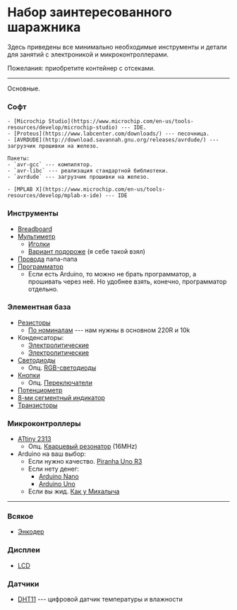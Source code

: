# Набор заинтересованного шаражника

Здесь приведены все минимально необходимые инструменты и детали для 
занятий с электроникой и микроконтроллерами. 

Пожелания: приобретите контейнер с отсеками. 

---

Основные.

### Софт

````{tab} Windows
- [Microchip Studio](https://www.microchip.com/en-us/tools-resources/develop/microchip-studio) --- IDE.
- [Proteus](https://www.labcenter.com/downloads/) --- песочница.
- [AVRDUDE](http://download.savannah.gnu.org/releases/avrdude/) --- загрузчик прошивки на железо.
````
````{tab} Linux
Пакеты:
- `avr-gcc` --- компилятор.
- `avr-libc` --- реализация стандартной библиотеки.
- `avrdude` --- загрузчик прошивки на железо.
````
````{tab} MacOS
- [MPLAB X](https://www.microchip.com/en-us/tools-resources/develop/mplab-x-ide) --- IDE
````

### Инструменты

- [Breadboard](https://aliexpress.ru/item/1005004560788382.html)
- [Мультиметр](https://aliexpress.ru/item/1005003194415555.html)
  - [Иголки](https://aliexpress.ru/item/1005004105638583.html)
  - [Вариант подороже](https://aliexpress.ru/item/33003240593.html) (я себе такой взял)
- [Провода](https://aliexpress.ru/item/4000848184096.html) папа-папа
- [Программатор](https://aliexpress.ru/item/32727211265.html)
  - Если есть Arduino, то можно не брать программатор,
  а прошивать через неё. Но удобнее взять, конечно, программатор отдельно. 

### Элементная база


- [Резисторы](https://aliexpress.ru/item/1005002631550177.html)
  - [По номиналам](https://aliexpress.ru/item/32847096736.html) --- нам нужны в основном 220R и 10k
- Конденсаторы:
  - [Электролитические](https://aliexpress.ru/item/32954751214.html)
  - [Электролитические](https://aliexpress.ru/item/32954751214.html)
- [Светодиоды](https://aliexpress.ru/item/1005002603397361.html)
  - Опц. [RGB-светодиоды](https://aliexpress.ru/item/32757977782.html)
- [Кнопки](https://aliexpress.ru/item/1005003158623433.html)
  - Опц. [Переключатели](https://aliexpress.ru/item/1005003938856402.html)
- [Потенциометр](https://aliexpress.ru/item/1871188517.html)
- [8-ми сегментный индикатор](https://aliexpress.ru/item/1005001861041699.html)
- [Транзисторы](https://aliexpress.ru/item/32630943547.html)

### Микроконтроллеры

- [ATtiny 2313](https://aliexpress.ru/item/1005002754025974.htm)
  - Опц. [Кварцевый резонатор](https://aliexpress.ru/item/1005004421922368.html) (16MHz)
- Arduino на ваш выбор:
  - Если нужно качество. [Piranha Uno R3](https://iarduino.ru/shop/boards/piranha-uno-r3.html)
  - Если нету денег:
    - [Arduino Nano](https://aliexpress.ru/item/4000587268145.html)
    - [Arduino Uno](https://aliexpress.ru/item/32848546164.html)
  - Если вы жид. [Как у Михалыча](https://aliexpress.ru/item/33011577070.html)

---

### Всякое

- [Энкодер](https://aliexpress.ru/item/32915420023.html)

### Дисплеи

<!-- - [OLED 0,91/0,96 дюймов](https://aliexpress.ru/item/4001066065622.html) -->
- [LCD](https://aliexpress.ru/item/32517589987.html)

### Датчики 

- [DHT11](https://aliexpress.ru/item/32840892862.html) --- цифровой датчик температуры и влажности
